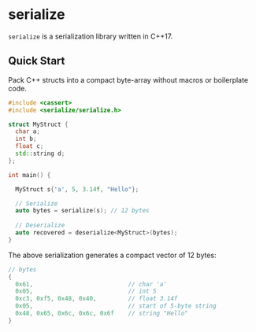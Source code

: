 # serialize

`serialize` is a serialization library written in C++17. 

## Quick Start

Pack C++ structs into a compact byte-array without macros or boilerplate code.

```cpp
#include <cassert>
#include <serialize/serialize.h>

struct MyStruct {
  char a;
  int b;
  float c;
  std::string d;
};

int main() {

  MyStruct s{'a', 5, 3.14f, "Hello"};

  // Serialize
  auto bytes = serialize(s); // 12 bytes
  
  // Deserialize
  auto recovered = deserialize<MyStruct>(bytes);
}
```

The above serialization generates a compact vector of 12 bytes:

```cpp
// bytes
{
  0x61,                           // char 'a'
  0x05,                           // int 5
  0xc3, 0xf5, 0x48, 0x40,         // float 3.14f
  0x05,                           // start of 5-byte string
  0x48, 0x65, 0x6c, 0x6c, 0x6f    // string "Hello"
}
```
